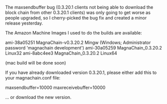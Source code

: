 The maxsendbuffer bug (0.3.20.1 clients not being able to download the block chain from other 0.3.20.1 clients) was only going to get
worse as people upgraded, so I cherry-picked the bug fix and created a minor release yesterday.

The Amazon Machine Images I used to do the builds are available:

  ami-38a05251   MagnaChain-v0.3.20.2 Mingw    (Windows; Administrator password 'magnachain development')
  ami-30a05259   MagnaChain_0.3.20.2 Linux32
  ami-8abc4ee3   MagnaChain_0.3.20.2 Linux64

(mac build will be done soon)

If you have already downloaded version 0.3.20.1, please either add this to your magnachain.conf file:

  maxsendbuffer=10000
  maxreceivebuffer=10000

... or download the new version.
